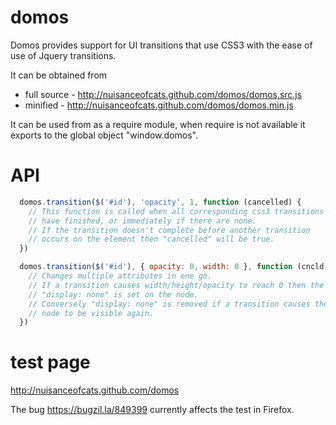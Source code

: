 domos
=====

Domos provides support for UI transitions that use CSS3 with the ease of use of Jquery transitions.

It can be obtained from
 * full source - http://nuisanceofcats.github.com/domos/domos.src.js
 * minified    - http://nuisanceofcats.github.com/domos/domos.min.js

It can be used from as a require module, when require is not available it exports to the global object "window.domos".

API
===

```javascript
  domos.transition($('#id'), 'opacity', 1, function (cancelled) {
    // This function is called when all corresponding css3 transitions
    // have finished, or immediately if there are none.
    // If the transition doesn't complete before another transition
    // occurs on the element then "cancelled" will be true.
  })

  domos.transition($('#id'), { opacity: 0, width: 0 }, function (cncld) {
    // Changes multiple attributes in one go.
    // If a transition causes width/height/opacity to reach 0 then the
    // "display: none" is set on the node.
    // Conversely "display: none" is removed if a transition causes the
    // node to be visible again.
  })
```

test page
=========

http://nuisanceofcats.github.com/domos

The bug https://bugzil.la/849399 currently affects the test in Firefox.

